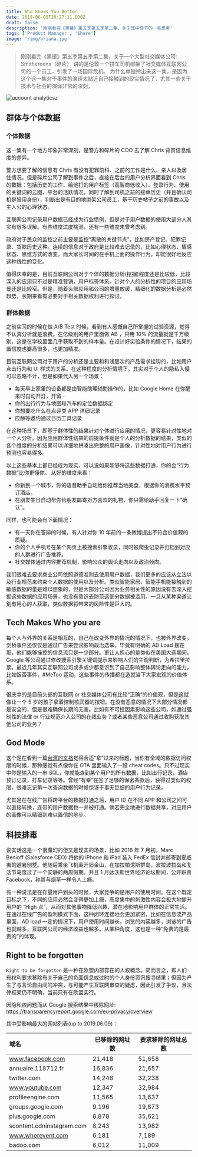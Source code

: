 ```yaml
---
title: Who Knows You Better
date: 2019-06-09T20:27:11.000Z
draft: false
description: '刚刚看完《黑镜》第五季第五季第二集，关于其中情节的一些思考'
tags: ['Product Manager', 'Share']
image: '/img/briana.jpg'
---
```


> 刚刚看完《黑镜》第五季第五季第二集，关于一个大型社交媒体公司: Smithereens（碎片） 讲的是伦敦一个拼车司机绑架了社交媒体互联网公司的一个员工，引发了一场国际危机。
> 为什么单独拎出来这一集，是因为这个这一集对于事件的演绎太贴近自己接触到的现实情况了，尤其一些关于技术与社会的演绎非常的深刻。

![account analyticsz](https://assets.srv.work/web/2019-06-10-064128.png?x-oss-process=image/resize,w_1000/quality,Q_60)

## 群体与个体数据

### 个体数据

这一集有一个地方印象非常深刻，是警方和碎片的 COO 去了解 Chris 背景信息维度的差异。

警方想要了解的信息有 Chris 有没有犯罪前科、之前的工作是什么、亲人以及居住情况。但是碎片公司了解到事件之后，直接在后台的用户分析界面看到 Chris 的数据：包括历史的工作、给他打的用户标签（高智商低收入）、登录行为、使用的关键词的云图、平台的活跃情况，同时了解到司机之前的接单历史（并且确认司机是冒用身份），判断出是有目的地绑架公司员工，基于历史帖子之前的事故以及主人公的心理状态。

互联网公司记录用户数据已经成为行业惯例，但是对于用户数据的使用大部分人其实有很多误解。有些维度过度揣测，还有一些维度未曾考虑到。

政府对于民众的监控之前主要是监控“离散的关键节点”，比如房产登记、犯罪记录、贷款历史这种。连续的信息对于政府是比较难去记录的，比如心理状态、情感状态、思维方式的改变。而大家长时间的在手机上面的操作行为，却能很好地反应这种线性的变化。

值得庆幸的是，目前互联网公司对于个体的数据分析(挖掘)程度还是比较低，比较深入的应用只不过是精准营销，用户标签体系。针对个人的分析性的项目的应用场景还是比较窄。但是，随着头部应用和公司的增量放缓，精细化的数据分析是必然趋势，长期来看有必要对于相关数据权利进行探讨。

### 群体数据

之前实习的时候在做 A/B Test 时候，看到有人感慨自己所掌握的试验资源，觉得不认真分析就是浪费。在亿级别的用户里面做 AB ，只用 10% 的流量就是千万级别，这是在学校里面几乎获取不到的样本量。在设计好实验条件的情况下，结果的置信度也要高很多，也更加精准。

目前互联网公司对于用户的分析还是主要和和浅层次的产品需求挂钩的，比如用户点击行为和 UI 样式的关系。在这种程度的分析情境下，其实对于个人的隐私入侵可以忽略不计，但是如果代入另一个场景：

- 每天早上家里的设备都是由智能助理辅助操作的，比如 Google Home 在你醒来时自动开灯，开窗···
- 你的出行行为与地图和汽车的定位数据绑定
- 你想要吃什么在点评类 APP 详细记录
- 应酬等邀约通过日历工具记录

在这种场景下，即基于群体性的结果针对个体进行应用的情况，更容易针对性地对一个人分析。因为应用群体性结果的前提条件就是个人的分析数据的结果，类似的各个维度的分析结果可以详细地拼凑出完整的用户画像，针对性地对用户行为进行预测也容易得多。

以上这些基本上都已经成为现实，可以说如果能够将这些数据打通，你的会“行为数据”比你更懂你。 从好的维度来看：

- 你新到一个城市，你的语音助手自动给你推荐当地美食，根据你的消费水平预订酒店。
- 在朋友生日自动帮你给朋友邮寄对方喜欢的礼物，你只需给助手回复一下“确认”。

同样，也可能会有下面情况：

- 有一天你在答辩的时候，有人针对你 10 年前的一条微博提出不符合价值观的质疑。
- 你的个人手机号在某个网页上被搜索引擎收录，同时被爬虫记录并归档到对应的人群进行广告推荐。
- 社交媒体通过内容推荐机制，影响公众的舆论走向以及政治倾向。

我们很难去要求商业公司依照道德准则去使用用户数据，我们更多的应该从立法以及行业规范来约束个人数据的使用以及分析。类似智能家居，智能手机能接触到的敏感数据的量是难以想象的，但是大部分公司因为业务相关性的原因没有去深入挖掘这些数据的应用场景，也没有意识去防范这部分数据被滥用。一旦从某种渠道让别有用心的人获取，类似数据将带来的风险性是巨大的。

## Tech Makes Who you are

每个人与外界的关系是相互的，自己在改变外界的情况的情况下，也被外界改变。剑桥事件还仅仅是通过广告来尝试影响政治选举，毕竟有明确的 AD Load 摆在那，他们能够操控的信息流只是一少部分。更让人担心的是类似在美国大选期间，Google 等公司通过修改搜索引擎关键词提示来影响人们的主观判断，为希拉里拉票。最近几年其实互联网公司或多或少都意识到了自己影响整体舆论走向的能力，比如饭否事件，#MeToo 运动，这些事件的传播都在造就当下大家宏观的价值体系。

很庆幸的是目前头部的互联网 or 社交媒体公司有比较“正确”的价值观，但是这就像让一个 5 岁的孩子拿着控制核武器的按钮。在没有恶意的情况下大部分情况都是安全的，但是很难确保长期的无害。比如有不可控因素影响这些公司，如通过强制性的法律 or 行业规范介入公司的在线业务？或者某些恶意公司通过收购获取其他公司的业务？

## God Mode

这个是在看到一篇[台湾的文档](https://news.agentm.tw/59235/%E9%BB%91%E9%8F%A1-%E7%AC%AC%E4%BA%94%E5%AD%A3-%E7%A2%8E%E7%89%87-smithereens-%E8%A7%A3%E6%9E%90/)觉得合适“拿”过来的标题，当你有全域的数据访问权限的时候，那种感觉有点像你在 GTA 里面输入了一段 cheat codes。只不过现实中你是输入的一串 SQL，你就能查到某个用户的所有数据，比如出行记录，酒店预订记录，打车记录等等。曾经“有幸”在签了足够的保密条款后，获得过类似的权限，很难忘记第一次查询数据的时候惊讶于事无巨细的用户行为记录。

尤其是在在线广告将跨平台的数据打通之后，用户 ID 在不同 APP 和公司之间可以直接转换，连带的用户数据也一并被打通。倘若完全地进行数据共享，对应用户的画像可以精细到难以置信的地步。

## 科技排毒

说实话这是一个很魔幻的但又是现实的场景，比如 2018 年 7 月初，Marc Benioff (Salesforce CEO) 将他的 iPhone 和 iPad 装入 FedEx 信封并邮寄到夏威夷的避暑别墅。他随后乘坐飞机离开旧金山，在加拉帕戈斯群岛，波拉波拉岛和复活节岛度过了一个安静的两周假期。并且 1 月达沃斯世界经济论坛期间，公开职责 Facebook，称其与烟草一样令人上瘾。

有一种说法是在存量用户到头的时候，大家竞争的是用户的使用时间。在这个既定目标之下，不同的应用必然会变得更加上瘾，高度集中的刺激性内容会极大地提升用户的 “High 点”，从而对其他事物降低兴趣，潜在地影响用户群体的正常生活。在通过在线广告的盈利模式下面，这种闭环连接地会更加紧密，比如在信息流产品里面，AD load 一定的情况下，用户使用时间越长，浏览的内容越多，浏览的广告也就越多，互联网公司的经济收益也越多。从某种角度，这也是一种“免费的是最贵的”的体现。

## Right to be forgotten

`Right to be forgotten` 是一种在欧盟内部存在的人权概念。简而言之，即人们有权利要求移除有关于自己的负面信息或过时的个人身份资讯搜寻结果；但因为产生了与言论自由间的冲突，与可能产生互联网审查的疑虑，因此引发了争议，且法律框架仍不明确，当前只有在欧盟实行。

因隐私权问题而从 Google 搜索结果中移除网址: <https://transparencyreport.google.com/eu-privacy/overview>

其中受影响最大的网站列表(up to 2019.06.09)：

| 域名                      | 已移除的网址数 | 要求移除的网址总数 |
| :------------------------ | -------------- | ------------------ |
| www.facebook.com          | 21,418         | 51,658             |
| annuaire.118712.fr        | 16,836         | 21,657             |
| twitter.com               | 14,246         | 32,238             |
| www.youtube.com           | 12,347         | 32,984             |
| profileengine.com         | 11,565         | 13,637             |
| groups.google.com         | 9,196          | 19,873             |
| plus.google.com           | 8,878          | 35,621             |
| scontent.cdninstagram.com | 8,243          | 13,982             |
| www.wherevent.com         | 6,181          | 7,189              |
| badoo.com                 | 6,012          | 11,009             |

